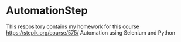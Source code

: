 # AutomationStep
This respository contains my homework for this course
https://stepik.org/course/575/
Automation using Selenium and Python